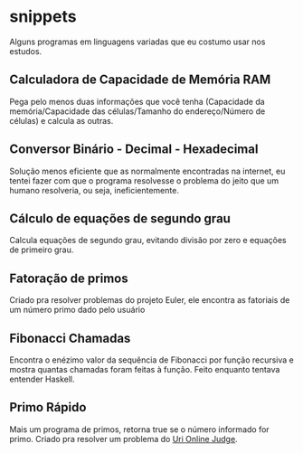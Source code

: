 # snippets
Alguns programas em linguagens variadas que eu costumo usar nos estudos.
## Calculadora de Capacidade de Memória RAM
Pega pelo menos duas informações que você tenha (Capacidade da memória/Capacidade das células/Tamanho do endereço/Número de células) e calcula as outras.
## Conversor Binário - Decimal - Hexadecimal
Solução menos eficiente que as normalmente encontradas na internet, eu tentei fazer com que o programa resolvesse o problema do jeito que um humano resolveria, ou seja, ineficientemente.
## Cálculo de equações de segundo grau
Calcula equações de segundo grau, evitando divisão por zero e equações de primeiro grau.
## Fatoração de primos
Criado pra resolver problemas do projeto Euler, ele encontra as fatoriais de um número primo dado pelo usuário
## Fibonacci Chamadas
Encontra o enézimo valor da sequência de Fibonacci por função recursiva e mostra quantas chamadas foram feitas à função. Feito enquanto tentava entender Haskell.
## Primo Rápido
Mais um programa de primos, retorna true se o número informado for primo. Criado pra resolver um problema do [Uri Online Judge](https://www.urionlinejudge.com.br).